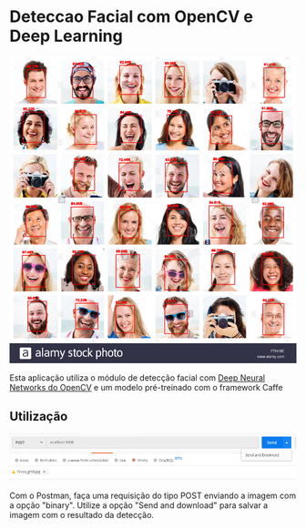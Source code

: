# Deteccao Facial com OpenCV e Deep Learning

![alt text](./docs/example.png)

Esta aplicação utiliza o módulo de detecção facial com [Deep Neural Networks do OpenCV](https://github.com/opencv/opencv/tree/master/samples/dnn/face_detector) e um modelo pré-treinado com o framework Caffe

## Utilização
![alt text](./docs/request_options.png "Opções da requisição")

Com o Postman, faça uma requisição do tipo POST enviando a imagem com a opção "binary".
Utilize a opção "Send and download" para salvar a imagem com o resultado da detecção.